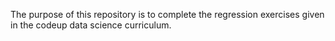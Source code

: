 The purpose of this repository is to complete the regression exercises given in the codeup data science curriculum.